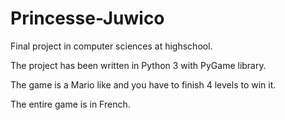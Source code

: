 # Princesse-Juwico
Final project in computer sciences at highschool.

The project has been written in Python 3 with
PyGame library.

The game is a Mario like and you have to finish 4 levels
to win it.

The entire game is in French.
